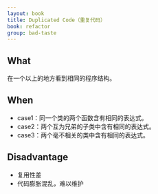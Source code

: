 ```yaml
---
layout: book
title: Duplicated Code（重复代码）
book: refactor
group: bad-taste
---
```


## What

在一个以上的地方看到相同的程序结构。

## When
* case1：同一个类的两个函数含有相同的表达式。
* case2：两个互为兄弟的子类中含有相同的表达式。
* case3：两个毫不相关的类中含有相同的表达式。

## Disadvantage
* 复用性差
* 代码膨胀混乱，难以维护
